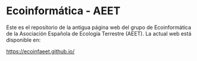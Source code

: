 # Ecoinformática - AEET

Este es el repositorio de la antigua página web del grupo de Ecoinformática de la Asociación Española de Ecología Terrestre (AEET). La actual web está disponible en:

https://ecoinfaeet.github.io/

